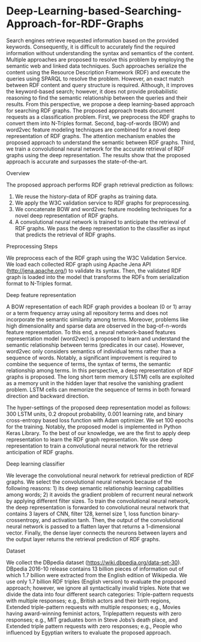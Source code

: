 # Deep-Learning-based-Searching-Approach-for-RDF-Graphs
Search engines retrieve requested information based on the provided keywords. Consequently, it is difficult to accurately find the required information without understanding the syntax and semantics of the content. Multiple approaches are proposed to resolve this problem by employing the semantic web and linked data techniques. Such approaches serialize the content using the Resource Description Framework (RDF) and execute the queries using SPARQL to resolve the problem. However, an exact match between RDF content and query structure is required. Although, it improves the keyword-based search; however, it does not provide probabilistic reasoning to find the semantic relationship between the queries and their results. From this perspective, we propose a deep learning-based approach for searching RDF graphs. The proposed approach treats document requests as a classification problem. First, we preprocess the RDF graphs to convert them into N-Triples format. Second, bag-of-words (BOW) and word2vec feature modeling techniques are combined for a novel deep representation of RDF graphs. The attention mechanism enables the proposed approach to understand the semantic between RDF graphs. Third, we train a convolutional neural network for the accurate retrieval of RDF graphs using the deep representation. The results show that the proposed approach is accurate and surpasses the state-of-the-art. 

Overview

The proposed approach performs RDF graph retrieval prediction as follows:
1) We reuse the history-data of RDF graphs as training data.
2) We apply the W3C validation service to RDF graphs for preprocessing.
3) We concatenate BOW and word2vec feature modeling techniques for a novel deep representation of RDF graphs.
4) A convolutional neural network is trained to anticipate the retrieval of RDF graphs. We pass the deep representation to the classifier as input that predicts the retrieval of RDF graphs.

Preprocessing Steps

We preprocess each of the RDF graph using the W3C Validation Service. We load each collected RDF graph using Apache Jena API (http://jena.apache.org/) to validate its syntax. Then, the validated RDF graph is loaded into the model that transforms the RDFs from serialization format to N-Triples format.

Deep feature representation

A BOW representation of each RDF graph provides a boolean (0 or 1) array or a term frequency array using all repository terms and does not incorporate the semantic similarity among terms. Moreover, problems like high dimensionality and sparse data are observed in the bag-of-n-words feature representation. To this end, a neural network-based features representation model (word2vec) is proposed to learn and understand the semantic relationship between terms (predicates in our case). However, word2vec only considers semantics of individual terms rather than a sequence of words. Notably, a significant improvement is required to combine the sequence of terms, the syntax of terms, the semantic relationship among terms. In this perspective, a deep representation of RDF graphs is proposed. The long short term memory (LSTM) cells are exploited as a memory unit in the hidden layer that resolve the vanishing gradient problem. LSTM cells can memorize the sequence of terms in both forward direction and backward direction.

The hyper-settings of the proposed deep representation model as follows: 300 LSTM units, 0.2 dropout probability, 0.001 learning rate, and binary cross-entropy based loss function with Adam optimizer. We set 100 epochs for the training. Notably, the proposed model is implemented in Python Keras Library. To the best of our knowledge, we are the first to apply deep representation to learn the RDF graph representation. We use deep representation to train a convolutional neural network for the retrieval anticipation of RDF graphs.

Deep learning classifier

We leverage the convolutional neural network for retrieval prediction of RDF graphs. We select the convolutional neural network because of the following reasons: 1) its deep semantic relationship learning capabilities among words; 2) it avoids the gradient problem of recurrent neural network by applying different filter sizes. To train the convolutional neural network, the deep representation is forwarded to convolutional neural network that contains 3 layers of CNN, filter 128, kernel size 1, loss function
binary-crossentropy, and activation tanh. Then, the output of the convolutional neural network is passed to a flatten layer that returns a 1-dimensional vector. Finally, the dense layer connects the neurons between layers and the output layer returns the retrieval prediction of RDF graphs.

Dataset

We collect the DBpedia dataset (https://wiki.dbpedia.org/data-set-30). DBpedia 2016-10 release contains 13 billion pieces of information out of which 1.7 billion were extracted from the English edition of Wikipedia. We use only 1.7 billion RDF triples (English version) to evaluate the proposed approach; however, we ignore all syntactically invalid triples. Note that we divide the data into four different search categories: Triple-pattern requests with multiple responses; e.g., British actors and their birth regions, Extended triple-pattern requests with multiple responses; e.g., Movies having award-winning feminist actors, Triplepattern requests with zero responses; e.g., MIT graduates born in Steve Jobs’s death place, and Extended triple pattern requests with zero responses; e.g., People who influenced by Egyptian writers to evaluate the proposed approach.

